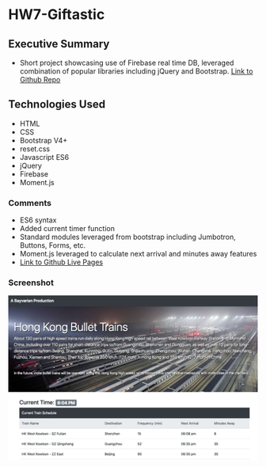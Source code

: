 # HW7-Giftastic

## Executive Summary
* Short project showcasing use of Firebase real time DB, leveraged combination of popular libraries including jQuery and Bootstrap. 
[Link to Github Repo](https://github.com/bavarianstance/hw7-trainscheduler "Train Scheduler")

## Technologies Used
* HTML
* CSS
* Bootstrap V4+
* reset.css
* Javascript ES6
* jQuery
* Firebase
* Moment.js

### Comments
* ES6 syntax
* Added current timer function
* Standard modules leveraged from bootstrap including Jumbotron, Buttons, Forms, etc.
* Moment.js leveraged to calculate next arrival and minutes away features
* [Link to Github Live Pages](https://bavarianstance.github.io/hw7-trainscheduler/ "Live Deployed")


### Screenshot
![screenshot](./assets/images/screenshot.png "Screenshot")
